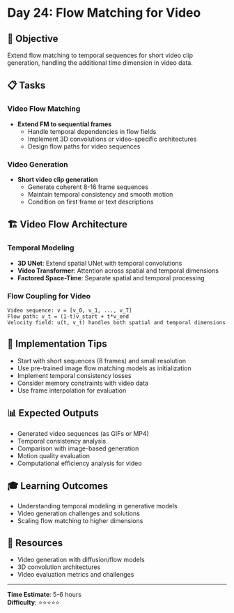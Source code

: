 # Day 24: Flow Matching for Video

## 🎯 Objective
Extend flow matching to temporal sequences for short video clip generation, handling the additional time dimension in video data.

## 📋 Tasks

### Video Flow Matching
- **Extend FM to sequential frames**
  - Handle temporal dependencies in flow fields
  - Implement 3D convolutions or video-specific architectures
  - Design flow paths for video sequences

### Video Generation
- **Short video clip generation**
  - Generate coherent 8-16 frame sequences
  - Maintain temporal consistency and smooth motion
  - Condition on first frame or text descriptions

## 🏗️ Video Flow Architecture

### Temporal Modeling
- **3D UNet**: Extend spatial UNet with temporal convolutions
- **Video Transformer**: Attention across spatial and temporal dimensions
- **Factored Space-Time**: Separate spatial and temporal processing

### Flow Coupling for Video
```
Video sequence: v = [v_0, v_1, ..., v_T]
Flow path: v_t = (1-t)v_start + t*v_end
Velocity field: u(t, v_t) handles both spatial and temporal dimensions
```

## 🔧 Implementation Tips
- Start with short sequences (8 frames) and small resolution
- Use pre-trained image flow matching models as initialization
- Implement temporal consistency losses
- Consider memory constraints with video data
- Use frame interpolation for evaluation

## 📊 Expected Outputs
- Generated video sequences (as GIFs or MP4)
- Temporal consistency analysis
- Comparison with image-based generation
- Motion quality evaluation
- Computational efficiency analysis for video

## 🎓 Learning Outcomes
- Understanding temporal modeling in generative models
- Video generation challenges and solutions
- Scaling flow matching to higher dimensions

## 📖 Resources
- Video generation with diffusion/flow models
- 3D convolution architectures
- Video evaluation metrics and challenges

---
**Time Estimate**: 5-6 hours  
**Difficulty**: ⭐⭐⭐⭐⭐